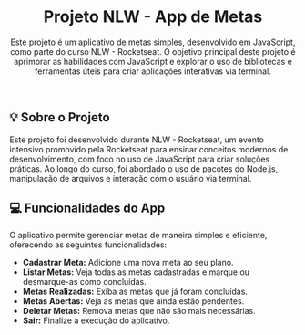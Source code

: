 <h1 align="center">Projeto NLW - App de Metas</h1>

<p align="center">
Este projeto é um aplicativo de metas simples, desenvolvido em JavaScript, como parte do curso NLW - Rocketseat. O objetivo principal deste projeto é aprimorar as habilidades com JavaScript e explorar o uso de bibliotecas e ferramentas úteis para criar aplicações interativas via terminal.
</p>

<br>

## 💡 Sobre o Projeto

Este projeto foi desenvolvido durante NLW - Rocketseat, um evento intensivo promovido pela Rocketseat para ensinar conceitos modernos de desenvolvimento, com foco no uso de JavaScript para criar soluções práticas. Ao longo do curso, foi abordado o uso de pacotes do Node.js, manipulação de arquivos e interação com o usuário via terminal.

## 💻 Funcionalidades do App

O aplicativo permite gerenciar metas de maneira simples e eficiente, oferecendo as seguintes funcionalidades:

- **Cadastrar Meta:** Adicione uma nova meta ao seu plano.
- **Listar Metas:** Veja todas as metas cadastradas e marque ou desmarque-as como concluídas.
- **Metas Realizadas:** Exiba as metas que já foram concluídas.
- **Metas Abertas:** Veja as metas que ainda estão pendentes.
- **Deletar Metas:** Remova metas que não são mais necessárias.
- **Sair:** Finalize a execução do aplicativo.

